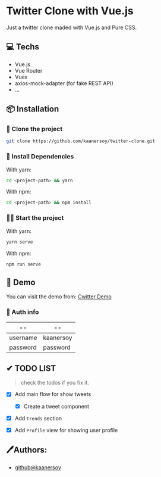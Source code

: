 # Twitter Clone with Vue.js

Just a twitter clone maded with Vue.js and Pure CSS.

## 💻 Techs

- Vue.js
- Vue Router
- Vuex
- axios-mock-adapter (for fake REST API)
- ...

## 📦 Installation

### 📰 Clone the project

```bash
git clone https://github.com/kaanersoy/twitter-clone.git
```

### 🔻 Install Dependencies

With yarn:
```bash
cd <project-path> && yarn
```

With npm:
```bash
cd <project-path> && npm install
```

### 🏃‍♂️ Start the project

With yarn:
```bash
yarn serve
```

With npm:
```
npm run serve
```

## 🔴 Demo 
You can visit the demo from: [Cwitter Demo](https://cwitter-demo.vercel.app/)

### 🔐 Auth info
| -- | -- |
| ------------- | ------------- |
| username | kaanersoy  |
| password | password  |

## ✔ TODO LIST

> check the todos if you fix it.
- [X] Add main flow for show tweets
  - [X] Create a tweet component 

- [X] Add `Trends` section

- [X] Add `Profile` view for showing user profile

## 🖊Authors:

- [github@kaanersoy](https://github.com/kaanersoy)